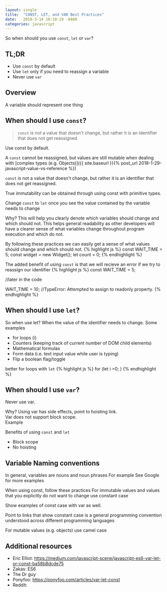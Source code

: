 ```yaml
---
layout: single
title:  "CONST, LET, and VAR Best Practices"
date:   2018-3-14 10:10:29 -0400
categories: javascript
---
```

So when should you use `const`, `let` or `var`?

## TL;DR
- Use `const` by default  
- Use `let` only if you need to reassign a variable  
- Never use `var`

## Overview
A variable should represent one thing


## When should I use `const`?
> `const` is not a value that doesn't change, but rather it is an identifier that does not get reassigned.

Use const by default.

A `const` cannot be reassigned, but values are still mutable when dealing with [complex types (e.g. Objects)]({{ site.baseurl }}{% post_url 2018-1-29-javascript-value-vs-reference %})

`const` is not a value that doesn't change, but rather it is an identifier that does not get reassigned.

True immutability can be obtained through using const with primitive types.

Change `const` to `let` once you see the value contained by the variable needs to change

Why? This will help you clearly denote which variables should change and which should not.  This helps general readability as other developers will have a clearer sense of what variables change throughout program execution and which do not.

By following these practices we can easily get a sense of what values should change and which should not.
{% highlight js %}
const WAIT_TIME = 5;
const widget = new Widget();
let count = 0;
{% endhighlight %}

The added benefit of using `const` is that we will recieve an error if we try to reassign our identifier
{% highlight js %}
const WAIT_TIME = 5;

//later in the code

WAIT_TIME = 10; //TypeError: Attempted to assign to readonly property.
{% endhighlight %}


## When should I use `let`?
So when use let?
When the value of the identifier needs to change.  Some examples
- for loops (i)
- Counters (keeping track of current number of DOM child elements)
- Mathematical formulas
- Form data (i.e. text input value while user is typing)
- Flip a boolean flag/toggle

better for loops with `let`
{% highlight js %}
for (let i =0; )
{% endhighlight %}

## When should I use `var`?
Never use var.  

Why?
Using var has side effects, point to hoisting link.  
Var does not support block scope.  
Example

Benefits of using `const` and `let`
- Block scope
- No hoisting

## Variable Naming conventions
In general, variables are nouns and noun phrases
For example
See Google for more examples

When using const, follow these practices
For immutable values and values that you explicitly do not want to change use constant case

Show examples of const case with var as well.

Point to links that show constant case is a general programming convention understood across different programming languages

For mutable values (e.g. objects) use camel case

## Additional resources
- Eric Elliot: https://medium.com/javascript-scene/javascript-es6-var-let-or-const-ba58b8dcde75
- Zakas: ES6
- The Dr guy
- Ponyfoo: https://ponyfoo.com/articles/var-let-const
- Reddit:
